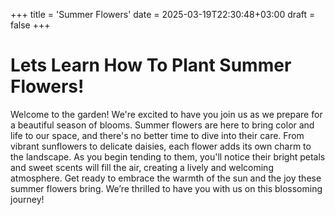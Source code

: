 +++
title = 'Summer Flowers'
date = 2025-03-19T22:30:48+03:00
draft = false
+++
# Lets Learn How To Plant Summer Flowers!
Welcome to the garden! We're excited to have you join us as we prepare for a beautiful season of blooms. 
Summer flowers are here to bring color and life to our space, and there's no better time to dive into their care.
 From vibrant sunflowers to delicate daisies, each flower adds its own charm to the landscape. 
 As you begin tending to them, you'll notice their bright petals and sweet scents will fill the air, creating a lively and welcoming atmosphere. 
 Get ready to embrace the warmth of the sun and the joy these summer flowers bring. 
 We’re thrilled to have you with us on this blossoming journey!